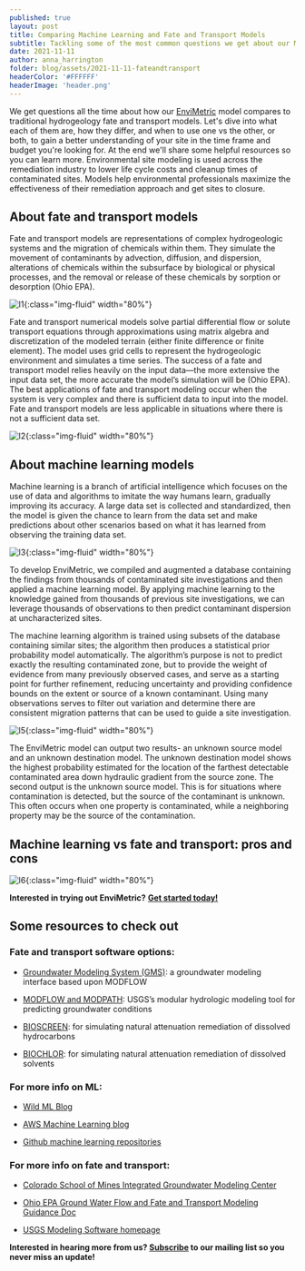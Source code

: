 ```yaml
---
published: true
layout: post
title: Comparing Machine Learning and Fate and Transport Models
subtitle: Tackling some of the most common questions we get about our ML approach in relation to traditional fate and transport modeling applications
date: 2021-11-11
author: anna_harrington
folder: blog/assets/2021-11-11-fateandtransport
headerColor: '#FFFFFF'
headerImage: 'header.png'
---
```


We get questions all the time about how our [EnviMetric](https://www.azimuth1.com/envimetric) model compares to traditional hydrogeology fate and transport models. Let's dive into what each of them are, how they differ, and when to use one vs the other, or both, to gain a better understanding of your site in the time frame and budget you're looking for. At the end we'll share some helpful resources so you can learn more. Environmental site modeling is used across the remediation industry to lower life cycle costs and cleanup times of contaminated sites.  Models help environmental professionals maximize the effectiveness of their remediation approach and get sites to closure.  

## About fate and transport models
Fate and transport models are representations of complex hydrogeologic systems and the migration of chemicals within them.  They simulate the movement of contaminants by advection, diffusion, and dispersion, alterations of chemicals within the subsurface by biological or physical processes, and the removal or release of these chemicals by sorption or desorption (Ohio EPA).

![I1]({{site.baseurl}}/{{page.folder}}/fateandtransport.png){:class="img-fluid" width="80%"}

Fate and transport numerical models solve partial differential flow or solute transport equations through approximations using matrix algebra and discretization of the modeled terrain (either finite difference or finite element).  The model uses grid cells to represent the hydrogeologic environment and simulates a time series.  The success of a fate and transport model relies heavily on the input data—the more extensive the input data set, the more accurate the model’s simulation will be (Ohio EPA).  The best applications of fate and transport modeling occur when the system is very complex and there is sufficient data to input into the model.  Fate and transport models are less applicable in situations where there is not a sufficient data set.

![I2]({{site.baseurl}}/{{page.folder}}/fateandtransport2.png){:class="img-fluid" width="80%"}

## About machine learning models
Machine learning is a branch of artificial intelligence which focuses on the use of data and algorithms to imitate the way humans learn, gradually improving its accuracy. A large data set is collected and standardized, then the model is given the chance to learn from the data set and make predictions about other scenarios based on what it has learned from observing the training data set.

![I3]({{site.baseurl}}/{{page.folder}}/ml.png){:class="img-fluid" width="80%"}

To develop EnviMetric, we compiled and augmented a database containing the findings from thousands of contaminated site investigations and then applied a machine learning model.  By applying machine learning to the knowledge gained from thousands of previous site investigations, we can leverage thousands of observations to then predict contaminant dispersion at uncharacterized sites.


The machine learning algorithm is trained using subsets of the database containing similar sites; the algorithm then produces a statistical prior probability model automatically.    The algorithm’s purpose is not to predict exactly the resulting contaminated zone, but to provide the weight of evidence from many previously observed cases, and serve as a starting point for further refinement, reducing uncertainty and providing confidence bounds on the extent or source of a known contaminant.  Using many observations serves to filter out variation and determine there are consistent migration patterns that can be used to guide a site investigation.

![I5]({{site.baseurl}}/{{page.folder}}/ml3.png){:class="img-fluid" width="80%"}

The EnviMetric model can output two results- an unknown source model and an unknown destination model.  The unknown destination model shows the highest probability estimated for the location of the farthest detectable contaminated area down hydraulic gradient from the source zone.  The second output is the unknown source model.  This is for situations where contamination is detected, but the source of the contaminant is unknown.  This often occurs when one property is contaminated, while a neighboring property may be the source of the contamination.


## Machine learning vs fate and transport: pros and cons

![I6]({{site.baseurl}}/{{page.folder}}/procon.png){:class="img-fluid" width="80%"}


**Interested in trying out EnviMetric?** [**Get started today!**](https://www.azimuth1.com/envimetric-insights.html)

## Some resources to check out
### Fate and transport software options:

- [Groundwater Modeling System (GMS)](https://www.aquaveo.com/software/gms-groundwater-modeling-system-introduction): a groundwater modeling interface based upon MODFLOW

- [MODFLOW and MODPATH](https://www.usgs.gov/mission-areas/water-resources/science/modflow-and-related-programs?qt-science_center_objects=0#qt-science_center_objects): USGS’s modular hydrologic modeling tool for predicting groundwater conditions

- [BIOSCREEN](https://www.epa.gov/water-research/bioscreen-natural-attenuation-decision-support-system): for simulating natural attenuation remediation of dissolved hydrocarbons

- [BIOCHLOR](https://www.epa.gov/water-research/biochlor-natural-attenuation-decision-support-system): for simulating natural attenuation remediation of dissolved solvents


### For more info on ML:

- [Wild ML Blog](http://www.wildml.com/)

- [AWS Machine Learning blog](https://aws.amazon.com/blogs/machine-learning/)

- [Github machine learning repositories](https://github.com/search?o=desc&q=topic%3Amachine-learning+&s=stars&type=Repositories&utf8=%E2%9C%93)


### For more info on fate and transport:

- [Colorado School of Mines Integrated Groundwater Modeling Center](https://igwmc.mines.edu/)

- [Ohio EPA Ground Water Flow and Fate and Transport Modeling Guidance Doc](https://www.epa.state.oh.us/portals/28/documents/TGM-14_final1107W.pdf)

- [USGS Modeling Software homepage](https://water.usgs.gov/software/)



**Interested in hearing more from us? [Subscribe](https://www.azimuth1.com/envimetric-insights.html) to our mailing list so you never miss an update!**
